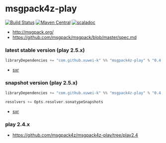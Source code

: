 # msgpack4z-play

[![Build Status](https://secure.travis-ci.org/msgpack4z/msgpack4z-play.png?branch=master)](http://travis-ci.org/msgpack4z/msgpack4z-play)
[![Maven Central](https://maven-badges.herokuapp.com/maven-central/com.github.xuwei-k/msgpack4z-play_2.11/badge.svg)](https://maven-badges.herokuapp.com/maven-central/com.github.xuwei-k/msgpack4z-play_2.11)
[![scaladoc](http://javadoc-badge.appspot.com/com.github.xuwei-k/msgpack4z-play_2.11.svg?label=scaladoc)](http://javadoc-badge.appspot.com/com.github.xuwei-k/msgpack4z-play_2.11/index.html#msgpack4z.package)

- <http://msgpack.org/>
- <https://github.com/msgpack/msgpack/blob/master/spec.md>


### latest stable version (play 2.5.x)

```scala
libraryDependencies += "com.github.xuwei-k" %% "msgpack4z-play" % "0.4.1"
```

- [sxr](https://oss.sonatype.org/service/local/repositories/releases/archive/com/github/xuwei-k/msgpack4z-play_2.11/0.4.1/msgpack4z-play_2.11-0.4.1-sxr.jar/!/index.html)

### snapshot version (play 2.5.x)

```scala
libraryDependencies += "com.github.xuwei-k" %% "msgpack4z-play" % "0.4.1-SNAPSHOT"

resolvers += Opts.resolver.sonatypeSnapshots
```

- [sxr](https://oss.sonatype.org/service/local/repositories/snapshots/archive/com/github/xuwei-k/msgpack4z-play_2.11/0.4.1-SNAPSHOT/msgpack4z-play_2.11-0.4.1-SNAPSHOT-sxr.jar/!/index.html)


### play 2.4.x

- <https://github.com/msgpack4z/msgpack4z-play/tree/play2.4>
